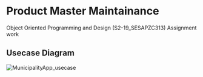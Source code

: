 # Product Master Maintainance
Object Oriented Programming and Design (S2-19_SESAPZC313) Assignment work

## Usecase Diagram

![MunicipalityApp_usecase](https://user-images.githubusercontent.com/23555312/83722647-01c2cd80-a65b-11ea-9882-213e199d52bb.png)
